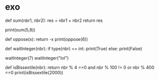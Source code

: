 # exo

def sum(nbr1, nbr2):
  res = nbr1 + nbr2
  return res

print(sum(5,8))


def oppose(x):
  return -x
print(oppose(6))


def waitInteger(nbr):
  if type(nbr) == int:
    print(True)
  else:
    print(False)

waitInteger(7)
waitInteger("lol")

def isBissextile(nbr):
  return nbr % 4 ==0 and nbr % 100 != 0 or nbr % 400 ==0
print(isBissextile(2000))
